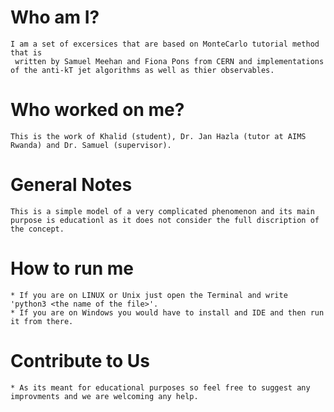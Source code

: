 # Who am I? 
	I am a set of excersices that are based on MonteCarlo tutorial method that is
	 written by Samuel Meehan and Fiona Pons from CERN and implementations of the anti-kT jet algorithms as well as thier observables.
# Who worked on me?
	This is the work of Khalid (student), Dr. Jan Hazla (tutor at AIMS Rwanda) and Dr. Samuel (supervisor). 
# General Notes
	This is a simple model of a very complicated phenomenon and its main purpose is educationl as it does not consider the full discription of the concept. 
# How to run me
	* If you are on LINUX or Unix just open the Terminal and write 'python3 <the name of the file>'.
	* If you are on Windows you would have to install and IDE and then run it from there. 
# Contribute to Us
	* As its meant for educational purposes so feel free to suggest any improvments and we are welcoming any help. 